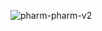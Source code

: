 ![pharm-pharm-v2](https://user-images.githubusercontent.com/61176569/168281455-280e6b6d-3a82-476e-b845-d28bef83581d.png)
